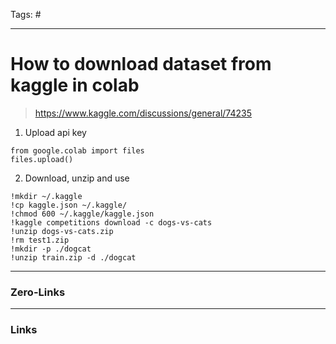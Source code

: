 Tags: #
____
# How to download dataset from kaggle in colab
> https://www.kaggle.com/discussions/general/74235

1. Upload api key
```
from google.colab import files
files.upload()
```
2. Download, unzip and use
```
!mkdir ~/.kaggle
!cp kaggle.json ~/.kaggle/
!chmod 600 ~/.kaggle/kaggle.json
!kaggle competitions download -c dogs-vs-cats
!unzip dogs-vs-cats.zip
!rm test1.zip
!mkdir -p ./dogcat
!unzip train.zip -d ./dogcat
```

____
### Zero-Links

____
### Links